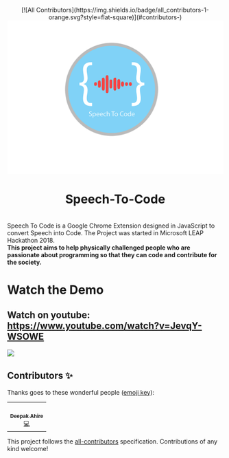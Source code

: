 <p align="center">
<!-- ALL-CONTRIBUTORS-BADGE:START - Do not remove or modify this section -->
[![All Contributors](https://img.shields.io/badge/all_contributors-1-orange.svg?style=flat-square)](#contributors-)
<!-- ALL-CONTRIBUTORS-BADGE:END -->
<img src="https://github.com/adeepak7/Speech-To-Code/blob/master/Icons/Speech%20To%20Code(128x128).png">
<br/>
<h1 align="center">Speech-To-Code</h1>
<br/>
Speech To Code is a Google Chrome Extension designed in JavaScript to convert Speech into Code. The Project was started in Microsoft LEAP Hackathon 2018.<br/><strong>This project aims to help physically challenged people who are passionate about programming so that they can code and contribute for the society.</strong>
</p>

# Watch the Demo
## Watch on youtube: https://www.youtube.com/watch?v=JevqY-WSOWE

![](https://github.com/adeepak7/Speech-To-Code/blob/master/res/LEAP.gif)

## Contributors ✨

Thanks goes to these wonderful people ([emoji key](https://allcontributors.org/docs/en/emoji-key)):

<!-- ALL-CONTRIBUTORS-LIST:START - Do not remove or modify this section -->
<!-- prettier-ignore-start -->
<!-- markdownlint-disable -->
<table>
  <tr>
    <td align="center"><a href="https://github.com/adeepak7"><img src="https://avatars2.githubusercontent.com/u/20664587?v=4" width="100px;" alt=""/><br /><sub><b>Deepak Ahire</b></sub></a><br /><a href="https://github.com/adeepak7/Speech-To-Code/commits?author=adeepak7" title="Code">💻</a></td>
  </tr>
</table>

<!-- markdownlint-enable -->
<!-- prettier-ignore-end -->
<!-- ALL-CONTRIBUTORS-LIST:END -->

This project follows the [all-contributors](https://github.com/all-contributors/all-contributors) specification. Contributions of any kind welcome!